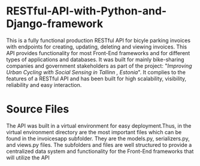 # RESTful-API-with-Python-and-Django-framework
 This is a fully functional production RESTful API for bicyle parking invoices with endpoints for creating, updating, deleting and viewing invoices. This API provides functionality for most Front-End frameworks and for different types of applications and databases. It was built for mainly bike-sharing companies and government stakeholders as part of the project: "<i>Improving Urban Cycling with Social Sensing in Tallinn , Estonia</i>". It complies to the features of a RESTful API and has been built for high scalability, visibility, reliability and easy interaction.
 
 # Source Files
 The API was built in a virtual environment for easy deployment.Thus, in the virtual environment directory are the most important files which can be found in the invoicesapp subfolder. They are the models.py, serializers.py, and views.py files. The subfolders and files are well structured to provide a centralized data system and functionality for the Front-End frameworks that will utilize the API

